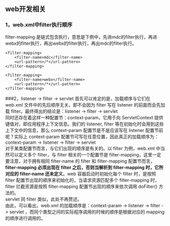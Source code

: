 ## web开发相关

### 1，web.xml中filter执行顺序

filter-mapping 是链式包含执行，意思是下例中，先进mdc的filter执行，再进webx的filter执行，再出webx的filter执行，再出mdc的filter执行。

	<filter-mapping>
		<filter-name>mdc</filter-name>
		<url-pattern>/*</url-pattern>
	</filter-mapping>

	<filter-mapping>
		<filter-name>webx</filter-name>
		<url-pattern>/*</url-pattern>
	</filter-mapping>
	

###2，listener -> filter -> servlet
首先可以肯定的是，加载顺序与它们在 web.xml 文件中的先后顺序无关。即不会因为 filter 写在 listener 的前面而会先加载 filter。最终得出的结论是：listener -> filter -> servlet  
        同时还存在着这样一种配置节：context-param，它用于向 ServletContext 提供键值对，即应用程序上下文信息。我们的 listener, filter 等在初始化时会用到这些上下文中的信息，那么 context-param 配置节是不是应该写在 listener 配置节前呢？实际上 context-param 配置节可写在任意位置，因此真正的加载顺序为：context-param -> listener -> filter -> servlet  
        对于某类配置节而言，与它们出现的顺序是有关的。以 filter 为例，web.xml 中当然可以定义多个 filter，与 filter 相关的一个配置节是 filter-mapping，这里一定要注意，对于拥有相同 filter-name 的 filter 和 filter-mapping 配置节而言，**filter-mapping 必须出现在 filter 之后，否则当解析到 filter-mapping 时，它所对应的 filter-name 还未定义**。web 容器启动时初始化每个 filter 时，是按照 filter 配置节出现的顺序来初始化的，当请求资源匹配多个 filter-mapping 时，filter 拦截资源是按照 filter-mapping 配置节出现的顺序来依次调用 doFilter() 方法的。  
        servlet 同 filter 类似，此处不再赘述。  
       由此，可以看出，web.xml 的加载顺序是：context-param -> listener -> filter -> servlet ，而同个类型之间的实际程序调用的时候的顺序是根据对应的 mapping 的顺序进行调用的。